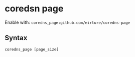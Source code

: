 
# coredsn page

Enable with: `coredns_page:github.com/eirture/coredns-page`

## Syntax
```
coredns_page [page_size]
``` 